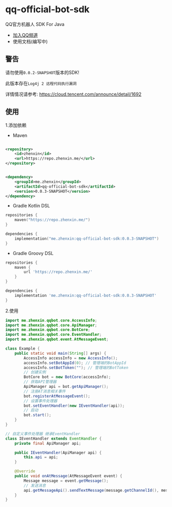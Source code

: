 # qq-official-bot-sdk

QQ官方机器人 SDK For Java

* [加入QQ频道](https://qun.qq.com/qqweb/qunpro/share?_wv=3&_wwv=128&inviteCode=GECpm&from=246610&biz=ka)
* 使用文档(编写中)

## 警告

请勿使用`0.0.2-SNAPSHOT`版本的SDK!

此版本存在`Log4j 2 远程代码执行漏洞`

详情情况请参考: https://cloud.tencent.com/announce/detail/1692

## 使用

1.添加依赖

* Maven

```xml

<repository>
    <id>zhenxin</id>
    <url>https://repo.zhenxin.me/</url>
</repository>
```

```xml

<dependency>
    <groupId>me.zhenxin</groupId>
    <artifactId>qq-official-bot-sdk</artifactId>
    <version>0.0.3-SNAPSHOT</version>
</dependency>
```

* Gradle Kotlin DSL

```kotlin
repositories {
    maven("https://repo.zhenxin.me/")
}

dependencies {
    implementation("me.zhenxin:qq-official-bot-sdk:0.0.3-SNAPSHOT")
}
```

* Gradle Groovy DSL

```groovy
repositories {
    maven {
        url 'https://repo.zhenxin.me/'
    }
}

dependencies {
    implementation 'me.zhenxin:qq-official-bot-sdk:0.0.3-SNAPSHOT'
}
```

2.使用

```java
import me.zhenxin.qqbot.core.AccessInfo;
import me.zhenxin.qqbot.core.ApiManager;
import me.zhenxin.qqbot.core.BotCore;
import me.zhenxin.qqbot.core.EventHandler;
import me.zhenxin.qqbot.event.AtMessageEvent;

class Example {
    public static void main(String[] args) {
        AccessInfo accessInfo = new AccessInfo();
        accessInfo.setBotAppId(0); // 管理端的BotAppId
        accessInfo.setBotToken(""); // 管理端的BotToken
        // 创建实例
        BotCore bot = new BotCore(accessInfo);
        // 获取API管理器
        ApiManager api = bot.getApiManager();
        // 注册AT消息相关事件
        bot.registerAtMessageEvent();
        // 设置事件处理器
        bot.setEventHandler(new IEventHandler(api));
        // 启动
        bot.start();
    }
}

// 自定义事件处理器 继承EventHandler
class IEventHandler extends EventHandler {
    private final ApiManager api;

    public IEventHandler(ApiManager api) {
        this.api = api;
    }

    @Override
    public void onAtMessage(AtMessageEvent event) {
        Message message = event.getMessage();
        // 发送消息
        api.getMessageApi().sendTextMessage(message.getChannelId(), message.getContent(), message.getId());
    }
}

```